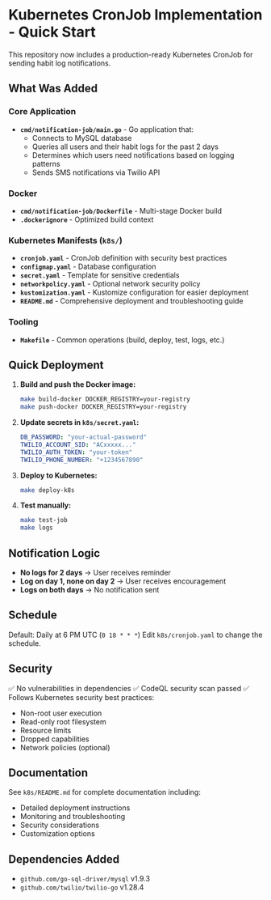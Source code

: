 # Kubernetes CronJob Implementation - Quick Start

This repository now includes a production-ready Kubernetes CronJob for sending habit log notifications.

## What Was Added

### Core Application
- **`cmd/notification-job/main.go`** - Go application that:
  - Connects to MySQL database
  - Queries all users and their habit logs for the past 2 days
  - Determines which users need notifications based on logging patterns
  - Sends SMS notifications via Twilio API

### Docker
- **`cmd/notification-job/Dockerfile`** - Multi-stage Docker build
- **`.dockerignore`** - Optimized build context

### Kubernetes Manifests (`k8s/`)
- **`cronjob.yaml`** - CronJob definition with security best practices
- **`configmap.yaml`** - Database configuration
- **`secret.yaml`** - Template for sensitive credentials
- **`networkpolicy.yaml`** - Optional network security policy
- **`kustomization.yaml`** - Kustomize configuration for easier deployment
- **`README.md`** - Comprehensive deployment and troubleshooting guide

### Tooling
- **`Makefile`** - Common operations (build, deploy, test, logs, etc.)

## Quick Deployment

1. **Build and push the Docker image:**
   ```bash
   make build-docker DOCKER_REGISTRY=your-registry
   make push-docker DOCKER_REGISTRY=your-registry
   ```

2. **Update secrets in `k8s/secret.yaml`:**
   ```yaml
   DB_PASSWORD: "your-actual-password"
   TWILIO_ACCOUNT_SID: "ACxxxxx..."
   TWILIO_AUTH_TOKEN: "your-token"
   TWILIO_PHONE_NUMBER: "+1234567890"
   ```

3. **Deploy to Kubernetes:**
   ```bash
   make deploy-k8s
   ```

4. **Test manually:**
   ```bash
   make test-job
   make logs
   ```

## Notification Logic

- **No logs for 2 days** → User receives reminder
- **Log on day 1, none on day 2** → User receives encouragement
- **Logs on both days** → No notification sent

## Schedule

Default: Daily at 6 PM UTC (`0 18 * * *`)
Edit `k8s/cronjob.yaml` to change the schedule.

## Security

✅ No vulnerabilities in dependencies
✅ CodeQL security scan passed
✅ Follows Kubernetes security best practices:
  - Non-root user execution
  - Read-only root filesystem
  - Resource limits
  - Dropped capabilities
  - Network policies (optional)

## Documentation

See `k8s/README.md` for complete documentation including:
- Detailed deployment instructions
- Monitoring and troubleshooting
- Security considerations
- Customization options

## Dependencies Added

- `github.com/go-sql-driver/mysql` v1.9.3
- `github.com/twilio/twilio-go` v1.28.4
